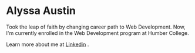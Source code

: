 # Alyssa Austin

Took the leap of faith by changing career path to Web Development. Now, I'm currently enrolled in the Web Development program at Humber College.

Learn more about me at [Linkedin](https://www.linkedin.com/in/alyssa-a-37a515144/) .
